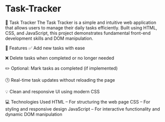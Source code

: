 # Task-Tracker
📝 Task Tracker
The Task Tracker is a simple and intuitive web application that allows users to manage their daily tasks efficiently. Built using HTML, CSS, and JavaScript, this project demonstrates fundamental front-end development skills and DOM manipulation.

🚀 Features
✅ Add new tasks with ease

❌ Delete tasks when completed or no longer needed

✏️ Optional: Mark tasks as completed (if implemented)

🕒 Real-time task updates without reloading the page

💡 Clean and responsive UI using modern CSS

💻 Technologies Used
HTML – For structuring the web page
CSS – For styling and responsive design
JavaScript – For interactive functionality and dynamic DOM manipulation
